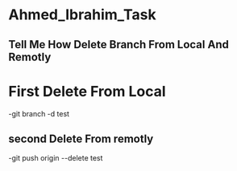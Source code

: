 # Ahmed_Ibrahim_Task

## Tell Me How Delete Branch From Local And Remotly

# First Delete From Local
-git branch -d test

## second Delete From remotly
-git push origin --delete test
